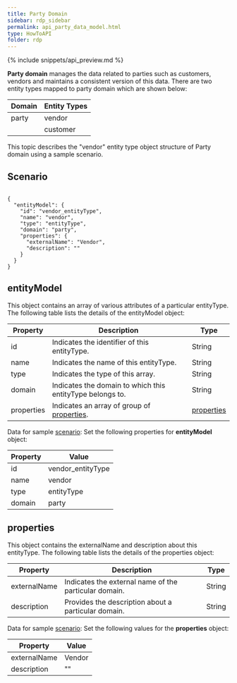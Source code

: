```yaml
---
title: Party Domain
sidebar: rdp_sidebar
permalink: api_party_data_model.html
type: HowToAPI
folder: rdp
---
```


{% include snippets/api_preview.md %}

**Party domain** manages the data related to parties such as customers, vendors and maintains a consistent version of this data. There are two entity types mapped to party domain which are shown below:

| Domain | Entity Types | 
|----------|----------------|
| party | vendor |
|       | customer |

This topic describes the "vendor" entity type object structure of Party domain using a sample scenario.

## Scenario

<pre><code>
{
  "entityModel": {
    "id": "vendor_entityType",
    "name": "vendor",
    "type": "entityType",
    "domain": "party",
    "properties": {
      "externalName": "Vendor",
      "description": ""
    }
  }
}
</code></pre>

## entityModel

This object contains an array of various attributes of a particular entityType. The following table lists the details of the entityModel object:

| Property | Description | Type | 
|----------|-------------|------|
| id | Indicates the identifier of this entityType. | String | 
| name | Indicates the name of this entityType. | String | 
| type | Indicates the type of this array. | String |
| domain | Indicates the domain to which this entityType belongs to. | String |
| properties | Indicates an array of group of [properties](#properties). | [properties](#properties) | 

Data for sample [scenario](#scenario): Set the following properties for **entityModel** object:

| Property | Value | 
|----------|-------|
| id | vendor_entityType |
| name | vendor |
| type | entityType |
| domain | party |

## properties

This object contains the externalName and description about this entityType. The following table lists the details of the properties object:

| Property | Description | Type | 
|----------|-------------|-------|
| externalName | Indicates the external name of the particular domain. | String |
| description | Provides the description about a particular domain. | String | 

Data for sample [scenario](#scenario): Set the following values for the **properties** object:

| Property | Value | 
|----------|-------|
| externalName | Vendor |
| description | "" |